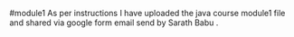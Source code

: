#module1
As per instructions I have uploaded the java course  module1 file and shared via google form email send by Sarath Babu .
